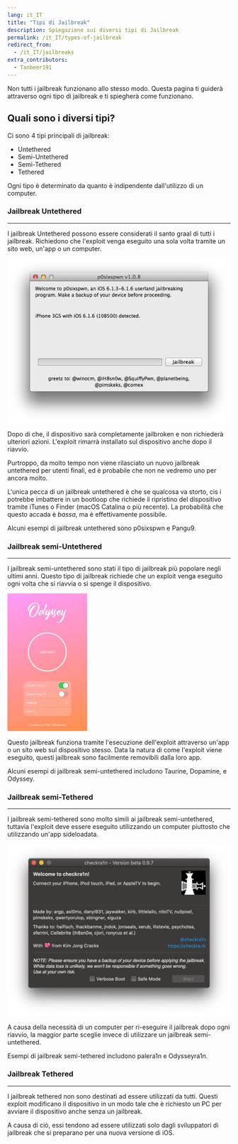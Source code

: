 ```yaml
---
lang: it_IT
title: "Tipi di Jailbreak"
description: Spiegazione sui diversi tipi di Jailbreak
permalink: /it_IT/types-of-jailbreak
redirect_from:
  - /it_IT/jailbreaks
extra_contributors:
  - Tanbeer191
---
```


Non tutti i jailbreak funzionano allo stesso modo. Questa pagina ti guiderà attraverso ogni tipo di jailbreak e ti spiegherà come funzionano.

## Quali sono i diversi tipi?

Ci sono 4 tipi principali di jailbreak:

- Untethered
- Semi-Untethered
- Semi-Tethered
- Tethered

Ogni tipo è determinato da quanto è indipendente dall'utilizzo di un computer.

### Jailbreak Untethered
---

I jailbreak Untethered possono essere considerati il santo graal di tutti i jailbreak. Richiedono che l'exploit venga eseguito una sola volta tramite un sito web, un'app o un computer.

![Uno screenshot del jailbreak di p0sixspwn](/assets/images/p0sixpwn.png)

Dopo di che, il dispositivo sarà completamente jailbroken e non richiederà ulteriori azioni. L'exploit rimarrà installato sul dispositivo anche dopo il riavvio.

Purtroppo, da molto tempo non viene rilasciato un nuovo jailbreak untethered per utenti finali, ed è probabile che non ne vedremo uno per ancora molto.

L'unica pecca di un jailbreak untethered è che se qualcosa va storto, cis i potrebbe imbattere in un bootloop che richiede il ripristino del dispositivo tramite iTunes o Finder (macOS Catalina o più recente). La probabilità che questo accada è _bassa_, ma è effettivamente possibile.

Alcuni esempi di jailbreak untethered sono <router-link to="/installing-p0sixspwn">p0sixspwn</router-link> e Pangu9.

### Jailbreak semi-Untethered
---

I jailbreak semi-untethered sono stati il tipo di jailbreak più popolare negli ultimi anni. Questo tipo di jailbreak richiede che un exploit venga eseguito ogni volta che si riavvia o si spenge il dispositivo.

<img src="/assets/images/odysseymain.png" width="180" alt="Uno screenshot del jailbreak di Odyssey" class="align-right" />

Questo jailbreak funziona tramite l'esecuzione dell'exploit attraverso un'app o un sito web sul dispositivo stesso. Data la natura di come l'exploit viene eseguito, questi jailbreak sono facilmente removibili dalla loro app.

Alcuni esempi di jailbreak semi-untethered includono <router-link to="/installing-taurine">Taurine</router-link>, <router-link to="/installing-dopamine">Dopamine</router-link>, e <router-link to="/installing-odyssey">Odyssey</router-link>.

### Jailbreak semi-Tethered
---

I jailbreak semi-tethered sono molto simili ai jailbreak semi-untethered, tuttavia l'exploit deve essere eseguito utilizzando un computer piuttosto che utilizzando un'app sideloadata.

![Uno screenshot del jailbreak di checkra1n](/assets/images/checkra1n.png)

A causa della necessità di un computer per ri-eseguire il jailbreak dopo ogni riavvio, la maggior parte sceglie invece di utilizzare un jailbreak semi-untethered.

Esempi di jailbreak semi-tethered includono <router-link to="/installing-palera1n">palera1n</router-link> e <router-link to="/installing-odysseyra1n">Odysseyra1n</router-link>.

### Jailbreak Tethered
---

I jailbreak tethered non sono destinati ad essere utilizzati da tutti. Questi exploit modificano il dispositivo in un modo tale che è richiesto un PC per avviare il dispositivo anche senza un jailbreak.

A causa di ciò, essi tendono ad essere utilizzati solo dagli sviluppatori di jailbreak che si preparano per una nuova versione di iOS.
